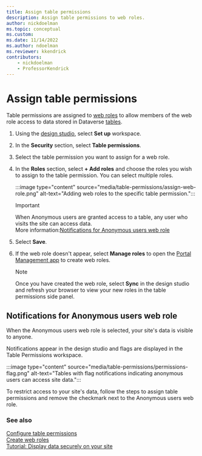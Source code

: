 ```yaml
---
title: Assign table permissions
description: Assign table permissions to web roles.
author: nickdoelman
ms.topic: conceptual
ms.custom: 
ms.date: 11/14/2022
ms.author: ndoelman
ms.reviewer: kkendrick
contributors:
    - nickdoelman
    - ProfessorKendrick
---
```


# Assign table permissions

Table permissions are assigned to [web roles](create-web-roles.md) to allow members of the web role access to data stored in Dataverse [tables](../configure/data-workspace-tables.md).

1. Using the [design studio](../getting-started/use-design-studio.md), select **Set up** workspace.

1. In the **Security** section, select **Table permissions**.

1. Select the table permission you want to assign for a web role.

1. In the **Roles** section, select **+ Add roles** and choose the roles you wish to assign to the table permission. You can select multiple roles.

    :::image type="content" source="media/table-permissions/assign-web-role.png" alt-text="Adding web roles to the specific table permission.":::

    > [!IMPORTANT]
    > When Anonymous users are granted access to a table, any user who visits the site can access data.  
    > More information:[Notifications for Anonymous users web role](#notifications-for-anonymous-users-web-role)

1. Select **Save**.

1. If the web role doesn't appear, select **Manage roles** to open the [Portal Management app](../configure/portal-management-app.md) to create web roles.

    > [!NOTE]
    > Once you have created the web role, select **Sync** in the design studio and refresh your browser to view your new roles in the table permissions side panel.

## Notifications for Anonymous users web role

When the Anonymous users web role is selected, your site's data is visible to anyone.  

Notifications appear in the design studio and flags are displayed in the Table Permissions workspace.

:::image type="content" source="media/table-permissions/permissions-flag.png" alt-text="Tables with flag notifications indicating anonymous users can access site data.":::

To restrict access to your site's data, follow the steps to assign table permissions and remove the checkmark next to the Anonymous users web role. 

### See also

[Configure table permissions](table-permissions.md)<br />
[Create web roles](create-web-roles.md) <br />
[Tutorial: Display data securely on your site](../getting-started/tutorial-display-data-securely.md)
